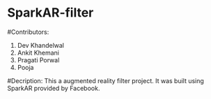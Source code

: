 # SparkAR-filter

#Contributors:
  1. Dev Khandelwal
  2. Ankit Khemani
  3. Pragati Porwal
  4. Pooja

#Decription:
  This a augmented reality filter project. It was built using SparkAR provided by Facebook.
